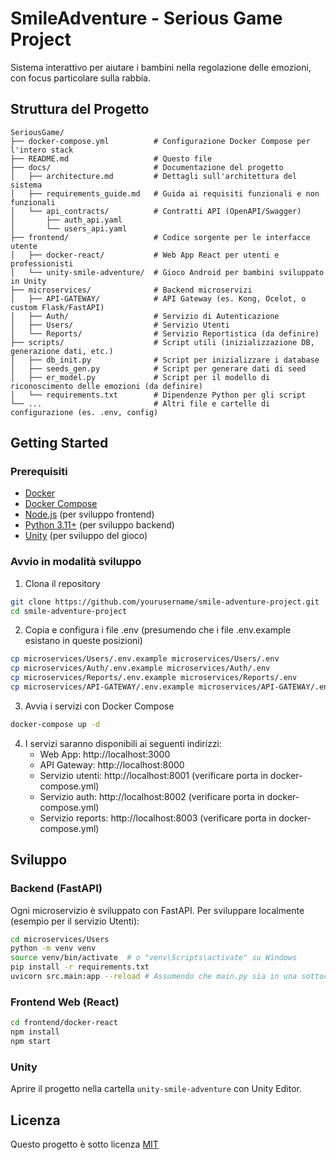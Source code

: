 # SmileAdventure - Serious Game Project

Sistema interattivo per aiutare i bambini nella regolazione delle emozioni, con focus particolare sulla rabbia.

## Struttura del Progetto

```
SeriousGame/
├── docker-compose.yml          # Configurazione Docker Compose per l'intero stack
├── README.md                   # Questo file
├── docs/                       # Documentazione del progetto
│   ├── architecture.md         # Dettagli sull'architettura del sistema
│   ├── requirements_guide.md   # Guida ai requisiti funzionali e non funzionali
│   └── api_contracts/          # Contratti API (OpenAPI/Swagger)
│       ├── auth_api.yaml
│       └── users_api.yaml
├── frontend/                   # Codice sorgente per le interfacce utente
│   ├── docker-react/           # Web App React per utenti e professionisti
│   └── unity-smile-adventure/  # Gioco Android per bambini sviluppato in Unity
├── microservices/              # Backend microservizi
│   ├── API-GATEWAY/            # API Gateway (es. Kong, Ocelot, o custom Flask/FastAPI)
│   ├── Auth/                   # Servizio di Autenticazione
│   ├── Users/                  # Servizio Utenti
│   └── Reports/                # Servizio Reportistica (da definire)
├── scripts/                    # Script utili (inizializzazione DB, generazione dati, etc.)
│   ├── db_init.py              # Script per inizializzare i database
│   ├── seeds_gen.py            # Script per generare dati di seed
│   ├── er_model.py             # Script per il modello di riconoscimento delle emozioni (da definire)
│   └── requirements.txt        # Dipendenze Python per gli script
└── ...                         # Altri file e cartelle di configurazione (es. .env, config)
```

## Getting Started

### Prerequisiti

- [Docker](https://www.docker.com/get-started)
- [Docker Compose](https://docs.docker.com/compose/install/)
- [Node.js](https://nodejs.org/) (per sviluppo frontend)
- [Python 3.11+](https://www.python.org/downloads/) (per sviluppo backend)
- [Unity](https://unity.com/download) (per sviluppo del gioco)

### Avvio in modalità sviluppo

1. Clona il repository
```bash
git clone https://github.com/yourusername/smile-adventure-project.git
cd smile-adventure-project
```

2. Copia e configura i file .env (presumendo che i file .env.example esistano in queste posizioni)
```bash
cp microservices/Users/.env.example microservices/Users/.env
cp microservices/Auth/.env.example microservices/Auth/.env
cp microservices/Reports/.env.example microservices/Reports/.env
cp microservices/API-GATEWAY/.env.example microservices/API-GATEWAY/.env
```

3. Avvia i servizi con Docker Compose
```bash
docker-compose up -d
```

4. I servizi saranno disponibili ai seguenti indirizzi:
   - Web App: http://localhost:3000
   - API Gateway: http://localhost:8000
   - Servizio utenti: http://localhost:8001 (verificare porta in docker-compose.yml)
   - Servizio auth: http://localhost:8002 (verificare porta in docker-compose.yml)
   - Servizio reports: http://localhost:8003 (verificare porta in docker-compose.yml)

## Sviluppo

### Backend (FastAPI)

Ogni microservizio è sviluppato con FastAPI. Per sviluppare localmente (esempio per il servizio Utenti):

```bash
cd microservices/Users
python -m venv venv
source venv/bin/activate  # o "venv\Scripts\activate" su Windows
pip install -r requirements.txt
uvicorn src.main:app --reload # Assumendo che main.py sia in una sottocartella src
```

### Frontend Web (React)

```bash
cd frontend/docker-react
npm install
npm start
```


### Unity

Aprire il progetto nella cartella `unity-smile-adventure` con Unity Editor.

## Licenza

Questo progetto è sotto licenza [MIT](/LICENSE)